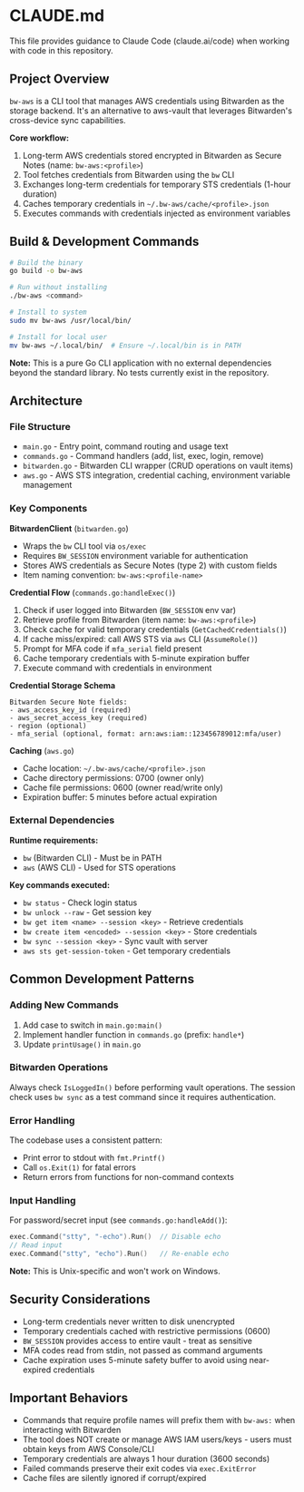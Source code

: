# CLAUDE.md

This file provides guidance to Claude Code (claude.ai/code) when working with code in this repository.

## Project Overview

`bw-aws` is a CLI tool that manages AWS credentials using Bitwarden as the storage backend. It's an alternative to aws-vault that leverages Bitwarden's cross-device sync capabilities.

**Core workflow:**
1. Long-term AWS credentials stored encrypted in Bitwarden as Secure Notes (name: `bw-aws:<profile>`)
2. Tool fetches credentials from Bitwarden using the `bw` CLI
3. Exchanges long-term credentials for temporary STS credentials (1-hour duration)
4. Caches temporary credentials in `~/.bw-aws/cache/<profile>.json`
5. Executes commands with credentials injected as environment variables

## Build & Development Commands

```bash
# Build the binary
go build -o bw-aws

# Run without installing
./bw-aws <command>

# Install to system
sudo mv bw-aws /usr/local/bin/

# Install for local user
mv bw-aws ~/.local/bin/  # Ensure ~/.local/bin is in PATH
```

**Note:** This is a pure Go CLI application with no external dependencies beyond the standard library. No tests currently exist in the repository.

## Architecture

### File Structure

- `main.go` - Entry point, command routing and usage text
- `commands.go` - Command handlers (add, list, exec, login, remove)
- `bitwarden.go` - Bitwarden CLI wrapper (CRUD operations on vault items)
- `aws.go` - AWS STS integration, credential caching, environment variable management

### Key Components

**BitwardenClient** (`bitwarden.go`)
- Wraps the `bw` CLI tool via `os/exec`
- Requires `BW_SESSION` environment variable for authentication
- Stores AWS credentials as Secure Notes (type 2) with custom fields
- Item naming convention: `bw-aws:<profile-name>`

**Credential Flow** (`commands.go:handleExec()`)
1. Check if user logged into Bitwarden (`BW_SESSION` env var)
2. Retrieve profile from Bitwarden (item name: `bw-aws:<profile>`)
3. Check cache for valid temporary credentials (`GetCachedCredentials()`)
4. If cache miss/expired: call AWS STS via `aws` CLI (`AssumeRole()`)
5. Prompt for MFA code if `mfa_serial` field present
6. Cache temporary credentials with 5-minute expiration buffer
7. Execute command with credentials in environment

**Credential Storage Schema**
```
Bitwarden Secure Note fields:
- aws_access_key_id (required)
- aws_secret_access_key (required)
- region (optional)
- mfa_serial (optional, format: arn:aws:iam::123456789012:mfa/user)
```

**Caching** (`aws.go`)
- Cache location: `~/.bw-aws/cache/<profile>.json`
- Cache directory permissions: 0700 (owner only)
- Cache file permissions: 0600 (owner read/write only)
- Expiration buffer: 5 minutes before actual expiration

### External Dependencies

**Runtime requirements:**
- `bw` (Bitwarden CLI) - Must be in PATH
- `aws` (AWS CLI) - Used for STS operations

**Key commands executed:**
- `bw status` - Check login status
- `bw unlock --raw` - Get session key
- `bw get item <name> --session <key>` - Retrieve credentials
- `bw create item <encoded> --session <key>` - Store credentials
- `bw sync --session <key>` - Sync vault with server
- `aws sts get-session-token` - Get temporary credentials

## Common Development Patterns

### Adding New Commands

1. Add case to switch in `main.go:main()`
2. Implement handler function in `commands.go` (prefix: `handle*`)
3. Update `printUsage()` in `main.go`

### Bitwarden Operations

Always check `IsLoggedIn()` before performing vault operations. The session check uses `bw sync` as a test command since it requires authentication.

### Error Handling

The codebase uses a consistent pattern:
- Print error to stdout with `fmt.Printf()`
- Call `os.Exit(1)` for fatal errors
- Return errors from functions for non-command contexts

### Input Handling

For password/secret input (see `commands.go:handleAdd()`):
```go
exec.Command("stty", "-echo").Run()  // Disable echo
// Read input
exec.Command("stty", "echo").Run()   // Re-enable echo
```

**Note:** This is Unix-specific and won't work on Windows.

## Security Considerations

- Long-term credentials never written to disk unencrypted
- Temporary credentials cached with restrictive permissions (0600)
- `BW_SESSION` provides access to entire vault - treat as sensitive
- MFA codes read from stdin, not passed as command arguments
- Cache expiration uses 5-minute safety buffer to avoid using near-expired credentials

## Important Behaviors

- Commands that require profile names will prefix them with `bw-aws:` when interacting with Bitwarden
- The tool does NOT create or manage AWS IAM users/keys - users must obtain keys from AWS Console/CLI
- Temporary credentials are always 1 hour duration (3600 seconds)
- Failed commands preserve their exit codes via `exec.ExitError`
- Cache files are silently ignored if corrupt/expired
